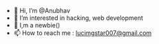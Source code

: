 - 👋 Hi, I’m @Anubhav
- 👀 I’m interested in hacking, web development
- 🌱 I,m a newbie()
- 📫 How to reach me : lucimgstar007@gmail.com

<!---
Anubhav-dev-web/Anubhav-dev-web is a ✨ special ✨ repository because its `README.md` (this file) appears on your GitHub profile.
You can click the Preview link to take a look at your changes.
--->
